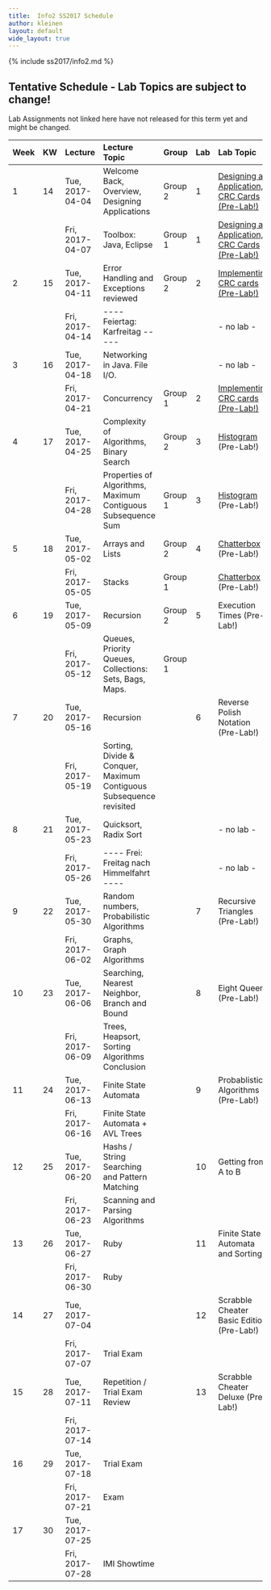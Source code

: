 ```yaml
---
title:  Info2 SS2017 Schedule
author: kleinen
layout: default
wide_layout: true
---
```

{% include ss2017/info2.md %}

## Tentative Schedule - Lab Topics are subject to change!
Lab Assignments not linked here have not released for this term yet and
might be changed.

| Week | KW | Lecture         | Lecture Topic                                                       | Group   | Lab | Lab Topic                                                         |
|:-----|:---|:----------------|:--------------------------------------------------------------------|:--------|:----|:------------------------------------------------------------------|
| 1    | 14 | Tue, 2017-04-04 | Welcome Back, Overview, Designing Applications                      | Group 2 | 1   | [Designing an Application, CRC Cards  (Pre-Lab!)](../labs/lab-01) |
|      |    | Fri, 2017-04-07 | Toolbox: Java, Eclipse                                              | Group 1 | 1   | [Designing an Application, CRC Cards  (Pre-Lab!)](../labs/lab-01) |
| 2    | 15 | Tue, 2017-04-11 | Error Handling and Exceptions reviewed                              | Group 2 | 2   | [Implementing CRC cards (Pre-Lab!)](../labs/lab-02)               |
|      |    | Fri, 2017-04-14 | ---- Feiertag: Karfreitag -----                                     |         |     | - no lab -                                                        |
| 3    | 16 | Tue, 2017-04-18 | Networking in Java. File I/O.                                       |         |     | - no lab -                                                        |
|      |    | Fri, 2017-04-21 | Concurrency                                                         | Group 1 | 2   | [Implementing CRC cards (Pre-Lab!)](../labs/lab-02)               |
| 4    | 17 | Tue, 2017-04-25 | Complexity of Algorithms, Binary Search                             | Group 2 | 3   | [Histogram](../labs/lab-03)  (Pre-Lab!)                           |
|      |    | Fri, 2017-04-28 | Properties of Algorithms, Maximum Contiguous Subsequence Sum        | Group 1 | 3   | [Histogram](../labs/lab-03)  (Pre-Lab!)                           |
| 5    | 18 | Tue, 2017-05-02 | Arrays and Lists                                                    | Group 2 | 4   | [Chatterbox](../labs/lab-04)  (Pre-Lab!)                          |
|      |    | Fri, 2017-05-05 | Stacks                                                              | Group 1 |     | [Chatterbox](../labs/lab-04)  (Pre-Lab!)                          |
| 6    | 19 | Tue, 2017-05-09 | Recursion                                                           | Group 2 | 5   | Execution Times (Pre-Lab!)                                        |
|      |    | Fri, 2017-05-12 | Queues, Priority Queues, Collections: Sets, Bags, Maps.             | Group 1 |     |                                                                   |
| 7    | 20 | Tue, 2017-05-16 | Recursion                                                           |         | 6   | Reverse Polish Notation (Pre-Lab!)                                |
|      |    | Fri, 2017-05-19 | Sorting, Divide & Conquer, Maximum Contiguous Subsequence revisited |         |     |                                                                   |
| 8    | 21 | Tue, 2017-05-23 | Quicksort, Radix Sort                                               |         |     | - no lab -                                                        |
|      |    | Fri, 2017-05-26 | ---- Frei: Freitag nach Himmelfahrt ----                            |         |     | - no lab -                                                        |
| 9    | 22 | Tue, 2017-05-30 | Random numbers, Probabilistic Algorithms                            |         | 7   | Recursive Triangles (Pre-Lab!)                                    |
|      |    | Fri, 2017-06-02 | Graphs, Graph Algorithms                                            |         |     |                                                                   |
| 10   | 23 | Tue, 2017-06-06 | Searching, Nearest Neighbor, Branch and Bound                       |         | 8   | Eight Queens (Pre-Lab!)                                           |
|      |    | Fri, 2017-06-09 | Trees, Heapsort, Sorting Algorithms Conclusion                      |         |     |                                                                   |
| 11   | 24 | Tue, 2017-06-13 | Finite State Automata                                               |         | 9   | Probablistic Algorithms  (Pre-Lab!)                               |
|      |    | Fri, 2017-06-16 | Finite State Automata + AVL Trees                                   |         |     |                                                                   |
| 12   | 25 | Tue, 2017-06-20 | Hashs  /  String Searching and Pattern Matching                     |         | 10  | Getting from A to B                                               |
|      |    | Fri, 2017-06-23 | Scanning and Parsing Algorithms                                     |         |     |                                                                   |
| 13   | 26 | Tue, 2017-06-27 | Ruby                                                                |         | 11  | Finite State Automata and Sorting                                 |
|      |    | Fri, 2017-06-30 | Ruby                                                                |         |     |                                                                   |
| 14   | 27 | Tue, 2017-07-04 |                                                                     |         | 12  | Scrabble Cheater Basic Edition (Pre-Lab!)                         |
|      |    | Fri, 2017-07-07 | Trial Exam                                                          |         |     |                                                                   |
| 15   | 28 | Tue, 2017-07-11 | Repetition / Trial Exam Review                                      |         | 13  | Scrabble Cheater Deluxe (Pre-Lab!)                                |
|      |    | Fri, 2017-07-14 |                                                                     |         |     |                                                                   |
| 16   | 29 | Tue, 2017-07-18 | Trial Exam                                                          |         |     |                                                                   |
|      |    | Fri, 2017-07-21 | Exam                                                                |         |     |                                                                   |
| 17   | 30 | Tue, 2017-07-25 |                                                                     |         |     |                                                                   |
|      |    | Fri, 2017-07-28 | IMI Showtime                                                        |         |     |                                                                   |
